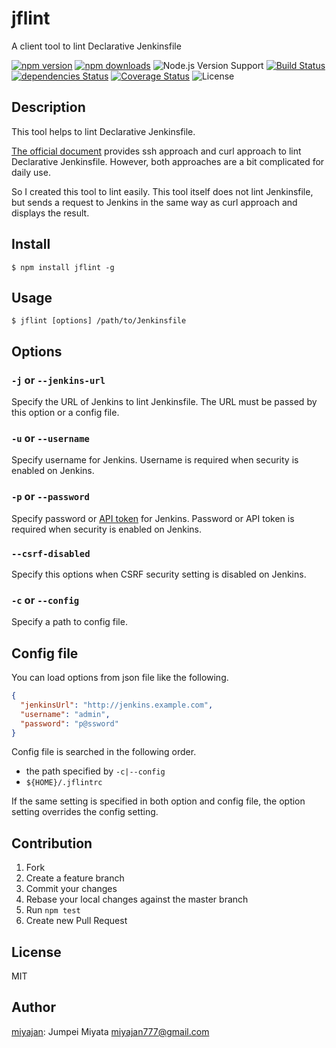 # jflint

A client tool to lint Declarative Jenkinsfile

[![npm version](https://img.shields.io/npm/v/jflint.svg)](https://www.npmjs.com/package/jflint)
[![npm downloads](https://img.shields.io/npm/dm/jflint.svg)](https://www.npmjs.com/package/jflint)
![Node.js Version Support](https://img.shields.io/badge/Node.js%20support-v4–v7-brightgreen.svg)
[![Build Status](https://travis-ci.org/miyajan/jflint.svg?branch=master)](https://travis-ci.org/miyajan/jflint)
[![dependencies Status](https://david-dm.org/miyajan/jflint/status.svg)](https://david-dm.org/miyajan/jflint)
[![Coverage Status](https://coveralls.io/repos/github/miyajan/jflint/badge.svg?branch=master)](https://coveralls.io/github/miyajan/jflint?branch=master)
![License](https://img.shields.io/npm/l/jflint.svg)

## Description

This tool helps to lint Declarative Jenkinsfile.

[The official document](https://github.com/jenkinsci/pipeline-model-definition-plugin/wiki/Validating-(or-linting)-a-Declarative-Jenkinsfile-from-the-command-line) provides ssh approach and curl approach to lint Declarative Jenkinsfile. However, both approaches are a bit complicated for daily use.

So I created this tool to lint easily. This tool itself does not lint Jenkinsfile, but sends a request to Jenkins in the same way as curl approach and displays the result.

## Install

```
$ npm install jflint -g
```

## Usage

```
$ jflint [options] /path/to/Jenkinsfile
```

## Options

### ```-j``` or ```--jenkins-url```

Specify the URL of Jenkins to lint Jenkinsfile. The URL must be passed by this option or a config file.

### ```-u``` or ```--username```

Specify username for Jenkins. Username is required when security is enabled on Jenkins.

### ```-p``` or ```--password```

Specify password or [API token](https://wiki.jenkins-ci.org/display/JENKINS/Authenticating+scripted+clients) for Jenkins. Password or API token is required when security is enabled on Jenkins.

### ```--csrf-disabled```

Specify this options when CSRF security setting is disabled on Jenkins.

### ```-c``` or ```--config```

Specify a path to config file.

## Config file

You can load options from json file like the following.

```json
{
  "jenkinsUrl": "http://jenkins.example.com",
  "username": "admin",
  "password": "p@ssword"
}
```

Config file is searched in the following order.

* the path specified by ```-c|--config```
* ```${HOME}/.jflintrc```

If the same setting is specified in both option and config file, the option setting overrides the config setting.

## Contribution

1. Fork
2. Create a feature branch
3. Commit your changes
4. Rebase your local changes against the master branch
5. Run `npm test`
6. Create new Pull Request

## License

MIT

## Author

[miyajan](https://github.com/miyajan): Jumpei Miyata miyajan777@gmail.com
